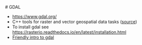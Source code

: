 # GDAL
* https://www.gdal.org/
* C++ tools for raster and vector geospatial data tasks ([source](https://github.com/OSGeo/gdal))
* To install gdal see https://rasterio.readthedocs.io/en/latest/installation.html
* [Friendly intro to gdal](https://medium.com/planet-stories/a-gentle-introduction-to-gdal-part-1-a3253eb96082)
